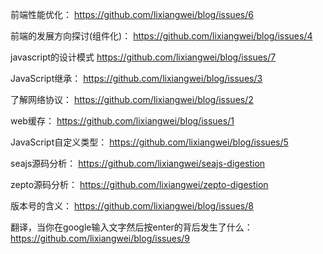 前端性能优化：
https://github.com/lixiangwei/blog/issues/6

前端的发展方向探讨(组件化)：
https://github.com/lixiangwei/blog/issues/4

javascript的设计模式
https://github.com/lixiangwei/blog/issues/7

JavaScript继承：
https://github.com/lixiangwei/blog/issues/3

了解网络协议：
https://github.com/lixiangwei/blog/issues/2

web缓存：
https://github.com/lixiangwei/blog/issues/1

JavaScript自定义类型：
https://github.com/lixiangwei/blog/issues/5

seajs源码分析：
https://github.com/lixiangwei/seajs-digestion  
    
zepto源码分析：
https://github.com/lixiangwei/zepto-digestion

版本号的含义：
https://github.com/lixiangwei/blog/issues/8

翻译，当你在google输入文字然后按enter的背后发生了什么：
https://github.com/lixiangwei/blog/issues/9
